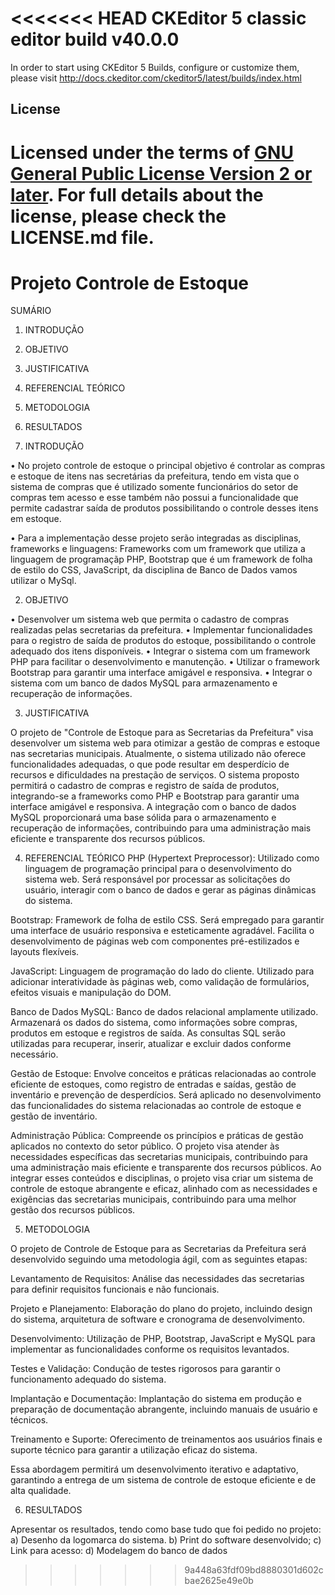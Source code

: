 <<<<<<< HEAD
CKEditor 5 classic editor build v40.0.0
=======================================

In order to start using CKEditor 5 Builds, configure or customize them, please visit http://docs.ckeditor.com/ckeditor5/latest/builds/index.html

## License

Licensed under the terms of [GNU General Public License Version 2 or later](http://www.gnu.org/licenses/gpl.html).
For full details about the license, please check the LICENSE.md file.
=======
# Projeto Controle de Estoque
SUMÁRIO

1.	INTRODUÇÃO	
2.	OBJETIVO	
3.	JUSTIFICATIVA	
4.	REFERENCIAL TEÓRICO	
5.	METODOLOGIA	
6.	RESULTADOS	

1.	INTRODUÇÃO
	
•	No projeto controle de estoque  o principal objetivo é controlar as compras e estoque de itens nas secretárias da prefeitura, tendo em vista que o sistema de compras que é utilizado somente funcionários do setor de compras tem acesso e esse também não possui a funcionalidade que permite cadastrar saída de produtos possibilitando o controle desses itens em estoque.

•	Para a implementação desse projeto serão integradas as disciplinas, frameworks e linguagens: Frameworks com um framework que utiliza a linguagem de programaçãp PHP, Bootstrap que é um framework de folha de estilo do CSS, JavaScript, da disciplina de Banco de Dados vamos utilizar o MySql.


2.	OBJETIVO 

•	Desenvolver um sistema web que permita o cadastro de compras realizadas pelas secretarias da prefeitura.
•	Implementar funcionalidades para o registro de saída de produtos do estoque, possibilitando o controle adequado dos itens disponíveis.
•	Integrar o sistema com um framework PHP para facilitar o desenvolvimento e manutenção.
•	Utilizar o framework Bootstrap para garantir uma interface amigável e responsiva.
•	Integrar o sistema com um banco de dados MySQL para armazenamento e recuperação de informações.


3.	JUSTIFICATIVA 

O projeto de "Controle de Estoque para as Secretarias da Prefeitura" visa desenvolver um sistema web para otimizar a gestão de compras e estoque nas secretarias municipais. Atualmente, o sistema utilizado não oferece funcionalidades adequadas, o que pode resultar em desperdício de recursos e dificuldades na prestação de serviços. O sistema proposto permitirá o cadastro de compras e registro de saída de produtos, integrando-se a frameworks como PHP e Bootstrap para garantir uma interface amigável e responsiva. A integração com o banco de dados MySQL proporcionará uma base sólida para o armazenamento e recuperação de informações, contribuindo para uma administração mais eficiente e transparente dos recursos públicos.

4.	REFERENCIAL TEÓRICO 
PHP (Hypertext Preprocessor):
Utilizado como linguagem de programação principal para o desenvolvimento do sistema web.
Será responsável por processar as solicitações do usuário, interagir com o banco de dados e gerar as páginas dinâmicas do sistema.

Bootstrap:
Framework de folha de estilo CSS.
Será empregado para garantir uma interface de usuário responsiva e esteticamente agradável. Facilita o desenvolvimento de páginas web com componentes pré-estilizados e layouts flexíveis.

JavaScript:
Linguagem de programação do lado do cliente.
Utilizado para adicionar interatividade às páginas web, como validação de formulários, efeitos visuais e manipulação do DOM.

Banco de Dados MySQL:
Banco de dados relacional amplamente utilizado.
Armazenará os dados do sistema, como informações sobre compras, produtos em estoque e registros de saída.
As consultas SQL serão utilizadas para recuperar, inserir, atualizar e excluir dados conforme necessário.

Gestão de Estoque:
Envolve conceitos e práticas relacionadas ao controle eficiente de estoques, como registro de entradas e saídas, gestão de inventário e prevenção de desperdícios.
Será aplicado no desenvolvimento das funcionalidades do sistema relacionadas ao controle de estoque e gestão de inventário.

Administração Pública:
Compreende os princípios e práticas de gestão aplicados no contexto do setor público.
O projeto visa atender às necessidades específicas das secretarias municipais, contribuindo para uma administração mais eficiente e transparente dos recursos públicos.
Ao integrar esses conteúdos e disciplinas, o projeto visa criar um sistema de controle de estoque abrangente e eficaz, alinhado com as necessidades e exigências das secretarias municipais, contribuindo para uma melhor gestão dos recursos públicos.

5.	METODOLOGIA 

O projeto de Controle de Estoque para as Secretarias da Prefeitura será desenvolvido seguindo uma metodologia ágil, com as seguintes etapas:

Levantamento de Requisitos: Análise das necessidades das secretarias para definir requisitos funcionais e não funcionais.

Projeto e Planejamento: Elaboração do plano do projeto, incluindo design do sistema, arquitetura de software e cronograma de desenvolvimento.

Desenvolvimento: Utilização de PHP, Bootstrap, JavaScript e MySQL para implementar as funcionalidades conforme os requisitos levantados.

Testes e Validação: Condução de testes rigorosos para garantir o funcionamento adequado do sistema.

Implantação e Documentação: Implantação do sistema em produção e preparação de documentação abrangente, incluindo manuais de usuário e técnicos.

Treinamento e Suporte: Oferecimento de treinamentos aos usuários finais e suporte técnico para garantir a utilização eficaz do sistema.

Essa abordagem permitirá um desenvolvimento iterativo e adaptativo, garantindo a entrega de um sistema de controle de estoque eficiente e de alta qualidade.

6.	RESULTADOS

Apresentar os resultados, tendo como base tudo que foi pedido no projeto:
a)	Desenho da logomarca do sistema.
b)	Print do software desenvolvido;
c)	Link para acesso:
d)	Modelagem do banco de dados
>>>>>>> 9a448a63fdf09bd8880301d602cbae2625e49e0b

